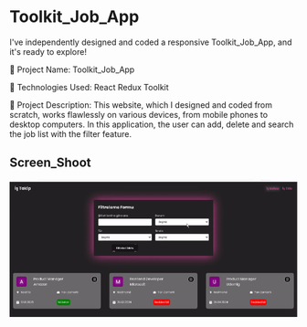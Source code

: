 <h1>Toolkit_Job_App</h1>

I've independently designed and coded a responsive Toolkit_Job_App, and it's ready to explore!

🔸 Project Name: Toolkit_Job_App

🔸 Technologies Used: React Redux Toolkit

🔸 Project Description: This website, which I designed and coded from scratch, works flawlessly on various devices, from mobile phones to desktop computers. In this application, the user can add, delete and search the job list with the filter feature.

<h2>Screen_Shoot</h2>

![](screen_job_app.gif)